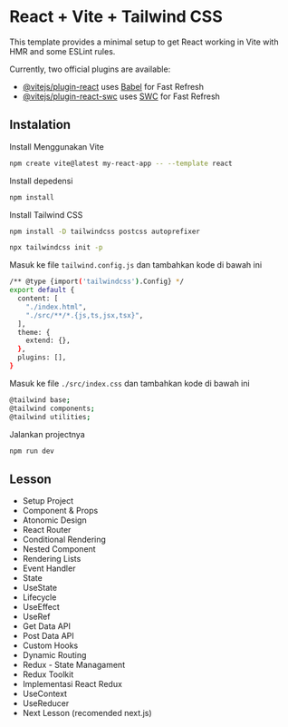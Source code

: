 # React + Vite + Tailwind CSS

This template provides a minimal setup to get React working in Vite with HMR and some ESLint rules.

Currently, two official plugins are available:

- [@vitejs/plugin-react](https://github.com/vitejs/vite-plugin-react/blob/main/packages/plugin-react/README.md) uses [Babel](https://babeljs.io/) for Fast Refresh
- [@vitejs/plugin-react-swc](https://github.com/vitejs/vite-plugin-react-swc) uses [SWC](https://swc.rs/) for Fast Refresh

## Instalation
Install Menggunakan Vite 
```sh
npm create vite@latest my-react-app -- --template react
```

Install depedensi 
```sh
npm install
```

Install Tailwind CSS
```sh
npm install -D tailwindcss postcss autoprefixer

npx tailwindcss init -p
```

Masuk ke file `tailwind.config.js` dan tambahkan kode di bawah ini
```sh
/** @type {import('tailwindcss').Config} */
export default {
  content: [
    "./index.html",
    "./src/**/*.{js,ts,jsx,tsx}",
  ],
  theme: {
    extend: {},
  },
  plugins: [],
}
```

Masuk ke file `./src/index.css` dan tambahkan kode di bawah ini
```sh
@tailwind base;
@tailwind components;
@tailwind utilities;
```

Jalankan projectnya
```sh
npm run dev
```


## Lesson 
- Setup Project
- Component & Props
- Atonomic Design
- React Router
- Conditional Rendering
- Nested Component
- Rendering Lists
- Event Handler
- State
- UseState
- Lifecycle
- UseEffect
- UseRef
- Get Data API
- Post Data API
- Custom Hooks
- Dynamic Routing
- Redux - State Managament
- Redux Toolkit
- Implementasi React Redux
- UseContext
- UseReducer
- Next Lesson (recomended next.js)
